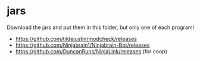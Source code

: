 # jars
Download the jars and put them in this folder, but only one of each program!
- https://github.com/tildejustin/modcheck/releases
- https://github.com/Ninjabrain1/Ninjabrain-Bot/releases
- https://github.com/DuncanRuns/NinjaLink/releases (for coop)
